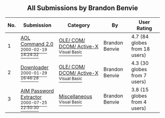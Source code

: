 ﻿<div align="center">

## All Submissions by Brandon Benvie

</div>

No.  | Submission | Category | By   | User Rating
---- | ---------- | -------- | ---- | -----------
1 | [AOL Command 2\.0<br /><sup>2000-02-19 14:24:32</sup>](https://github.com/Planet-Source-Code/brandon-benvie-aol-command-2-0__1-6306) | [OLE/ COM/ DCOM/ Active\-X<br /><sup>Visual Basic</sup>](../ByCategory/ole-com-dcom-active-x__1-29.md) | Brandon Benvie | 4.7 (84 globes from 18 users)
2 | [Downloader<br /><sup>2000-01-29 16:46:28</sup>](https://github.com/Planet-Source-Code/brandon-benvie-downloader__1-6307) | [OLE/ COM/ DCOM/ Active\-X<br /><sup>Visual Basic</sup>](../ByCategory/ole-com-dcom-active-x__1-29.md) | Brandon Benvie | 4.3 (30 globes from 7 users)
3 | [AIM Password Extractor<br /><sup>2000-07-25 22:50:30</sup>](https://github.com/Planet-Source-Code/brandon-benvie-aim-password-extractor__1-10069) | [Miscellaneous<br /><sup>Visual Basic</sup>](../ByCategory/miscellaneous__1-1.md) | Brandon Benvie | 3.8 (15 globes from 4 users)
